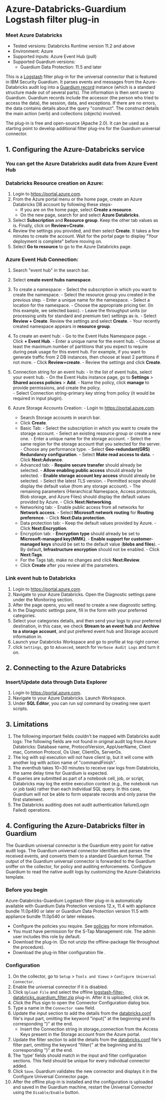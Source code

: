 # Azure-Databricks-Guardium Logstash filter plug-in
### Meet Azure Databricks
* Tested versions: Databricks Runtime version 11.2 and above
* Environment: Azure
* Supported inputs: Azure Event Hub (pull)
* Supported Guardium versions:
  * Guardium Data Protection: 11.5 and later

This is a [Logstash](https://github.com/elastic/logstash) filter plug-in for the universal connector that is featured in IBM Security Guardium. It parses events and messages from the Azure-Databricks audit log into a [Guardium record](https://github.com/IBM/universal-connectors/blob/main/common/src/main/java/com/ibm/guardium/universalconnector/commons/structures/Record.java) instance (which is a standard structure made out of several parts). The information is then sent over to Guardium. Guardium records include the accessor (the person who tried to access the data), the session, data, and exceptions. If there are no errors, the
data contains details about the query "construct". The construct details the main action (verb) and collections (objects) involved. 



The plug-in is free and open-source (Apache 2.0). It can be used as a starting point to develop additional filter plug-ins for the Guardium universal connector.

## 1. Configuring the Azure-Databricks service
### You can get the Azure Databricks audit data from Azure Event Hub

### Databricks Resource creation on Azure:
1. Login to https://portal.azure.com.
2. From the Azure portal menu or the home page, create an Azure Databricks DB account by following these steps-
    - If you are on the home page, select **Create a resource**.
    - On the new page, search for and select **Azure Databricks**.
4. Select **Subscription** and **Resource group**. Keep the other tab values as is. Finally, click on **Review+Create**.
5. Review the settings you provided, and then select **Create**. It takes a few minutes to create the account. Wait for the portal page to display "Your deployment is complete" before moving on.
6. Select **Go to resource** to go to the Azure Databricks page.


### Azure Event Hub Connection:
1. Search "event hub" in the search bar.
2. Select **create event hubs namespace**.

3. To create a namespace:
       - Select the subscription in which you want to create the namespace.
       - Select the resource group you created in the previous step.
       - Enter a unique name for the namespace.
       - Select a location for the namespace.
       - Choose the appropriate pricing tier. (In this example, we selected basic).
       - Leave the throughput units (or processing units for standard and premium tier) settings as is.
       - Select **Review + Create**. Review the settings and select **Create**.
       - Your recently created namespace appears in **resource group**.
	
4. To create an event hub:
       - Go to the Event Hubs Namespace page.
       - Click **+ Event Hub**.
       - Enter a unique name for the event hub.
       - Choose at least the maximum number of partitions that you expect to require during peak usage for this event hub.
     For example, if you want to generate traffic from 2 DB instances, then choose at least 2 partitions if not more.
       - Click **Review+create**.
       - Review the settings and click **Create**.  
	  
5. Connection string for an event hub:
       - In the list of event hubs, select your event hub.
       - On the Event Hubs instance page, go to **Settings** > **Shared access policies** > **Add**.
       - Name the policy, click **manage** to provide permissions, and create the policy.  
       - Select Connection string–primary key string from policy (it would be required in input plugin).

6. Azure Storage Accounts Creation:
         - Login to https://portal.azure.com.
     - Search Storage accounts in search bar.
     - Click **Create**.
     - Basic Tab:
            - Select the subscription in which you want to create the storage account.
                - Select an existing resource group or create a new one.
                - Enter a unique name for the storage account.
                - Select the same region for the storage account that you selected for the server.
                - Choose any performance type.
                - Select **Geo-redundant(GRS) Redundancy configuration**.
                - Select **Make read access to data**.
                - Click **Next:Advance**.	
     - Advanced tab:
            - **Require secure transfer** should already be selected.
                - **Allow enabling public access** should already be selected.
                - **Enable storage account key access** should already be selected.
                - Select the latest TLS version.
                - Permitted scope should display the default value (from any storage account).
                - The remaining parameters (Hierarchical Namespace, Access protocols, Blob storage, and Azure Files) should display the default values provided by Azure.
            - Click **Next:Networking**.
     - Networking tab:
                - Enable public access from all networks for **Network access**.
                - Select **Microsoft network routing** for **Routing preference**.
                - Click **Next:Data protection**.	
     - Data protection tab:
                - Keep the default values provided by Azure.
            - Click **Next:Encryption**.
     - Encryption tab:
                - **Encryption type** should already be set to **Microsoft-managed key(MMK)**.
            - **Enable support for customer-managed keys** should be set to the default value (**blobs and files**).
            - By default, **Infrastructure encryption** should not be enabled.
            - Click **Next:Tags**.
     - For the Tags tab, make no changes and click **Next:Review**.
     - Click **Create** after you review all the parameters.



### Link event hub to Databricks

1. Login to https://portal.azure.com.
2. Navigate to your Azure Databricks. Open the Diagnostic settings pane under the Monitoring section.
3. After the page opens, you will need to create a new diagnostic setting.
4. In the Diagnostic settings pane, fill in the form with your preferred categories.
5. Select your categories details, and then send your logs to your preferred destination, in this case, we check **Stream to an event hub** and **Archive to a storage account**, and put prefered event hub and Storage account information in.
6. Launch your Databricks Workspace and go to profile at top right corner. 
7. click ```Settings```, go to ```Advanced```, search for ```Verbose Audit Logs``` and turn it on.



## 2. Connecting to the Azure Databricks
### Insert/Update data through Data Explorer
1. Login to https://portal.azure.com.
2. Navigate to your Azure Databricks. Launch Workspace.
3. Under **SQL Editor**,  you can run sql command by creating new quert scripts.  

## 3. Limitations
1. The following important fields couldn't be mapped with Databricks audit logs:
    The following fields are not found in original audit log from Azure Databricks: Database name, ProtocolVersion, AppUserName, Client mac, Common Protocol, Os User, ClientOs, ServerOs.
2. The log with sql execution will not have client ip, but it will come with another log with action name of "commandFinish". 
3. The eventhub takes 10~30 minutes to receive raw logs from Databricks, the same delay time for Guardium is expected.
4. If queries are submitted as part of a notebook cell, job, or script, Databricks may log the entire execution context (e.g., the notebook run or job task) rather than each individual SQL query. In this case, Guardium will not be able to form separate records and only parse the first statement.
5. The Databricks auditing does not audit authentication failure(Login Failed) operations.


## 4. Configuring the Azure-Databricks filter in Guardium
The Guardium universal connector is the Guardium entry point for native audit logs. The Guardium universal connector identifies and parses the received events, and converts them to a standard Guardium format. The output of the Guardium universal connector is forwarded to the Guardium sniffer on the collector, for policy and auditing enforcements. Configure Guardium to read the native audit logs by customizing the Azure-Databricks template.

### Before you begin
Azure-Databricks-Guardium Logstash filter plug-in is automatically available with Guardium Data Protection versions 12.x, 11.4 with appliance bundle 11.0p490 or later or Guardium Data Protection version 11.5 with appliance bundle 11.0p540 or later releases.

* Configure the policies you require. See [policies](https://github.com/IBM/universal-connectors/#policies) for more information.
* You must have permission for the S-Tap Management role. The admin user includes this role by default.
* Download the  plug-in. (Do not unzip the offline-package file throughout the procedure).
* Download the plug-in filter configuration file .

### Configuration
1. On the collector, go to ```Setup``` > ```Tools and Views``` > ```Configure Universal Connector```.
2. Enable the universal connector if it is disabled.
3. Click ```Upload File``` and select the offline  [logstash-filter-databricks_guardium_filter.zip](../../filter-plugin/logstash-filter-databricks-guardium/logstash-filter-databricks_guardium_filter.zip)
 plug-in. After it is uploaded, click ```OK```.
4. Click the Plus sign to open the Connector Configuration dialog box.
5. Type a name in the ```Connector name``` field.
6. Update the input section to add the details from the [databricks.conf](../../filter-plugin/logstash-filter-databricks-guardium/AzureDatabricksOverAzureEventHub/databricks.conf)  file's input part, omitting the keyword "input{" at the beginning and its corresponding "}" at the end.
    - Insert the Connection string in storage_connection from the Access Keys present in the Storage account from the Azure portal.
7. Update the filter section to add the details from the [databricks.conf](../../filter-plugin/logstash-filter-databricks-guardium/AzureDatabricksOverAzureEventHub/databricks.conf) file's filter part, omitting the keyword "filter{" at the beginning and its corresponding "}" at the end.
8. The 'type' fields should match in the input and filter configuration sections. This field should be unique for every individual connector added.
9. Click ```Save```. Guardium validates the new connector and displays it in the Configure Universal Connector page.
10. After the offline plug-in is installed and the configuration is uploaded and saved in the Guardium machine, restart the Universal Connector using the ```Disable/Enable``` button.

